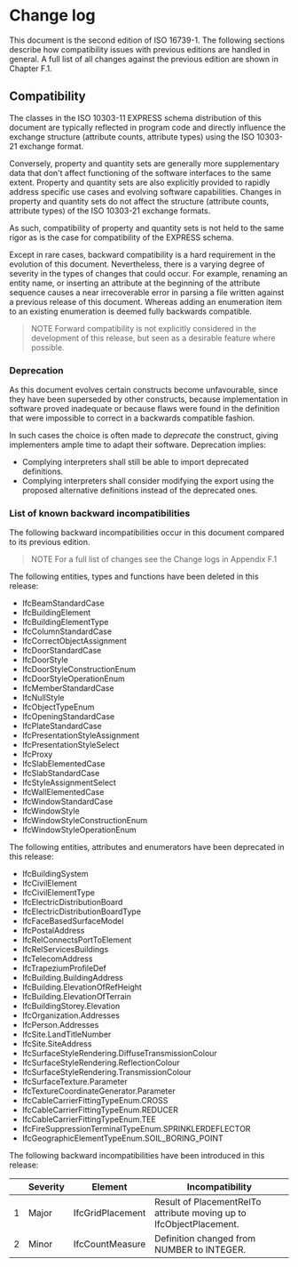 # Change log

This document is the second edition of ISO 16739-1. The following sections describe how compatibility issues with previous editions are handled in general. A full list of all changes against the previous edition are shown in Chapter F.1.

## Compatibility

The classes in the ISO 10303-11 EXPRESS schema distribution of this document are typically reflected in program code and directly influence the exchange structure (attribute counts, attribute types) using the ISO 10303-21 exchange format.

Conversely, property and quantity sets are generally more supplementary data that don't affect functioning of the software interfaces to the same extent. Property and quantity sets are also explicitly provided to rapidly address specific use cases and evolving software capabilities. Changes in property and quantity sets do not affect the structure (attribute counts, attribute types) of the ISO 10303-21 exchange formats.

As such, compatibility of property and quantity sets is not held to the same rigor as is the case for compatibility of the EXPRESS schema.

Except in rare cases, backward compatibility is a hard requirement in the evolution of this document. Nevertheless, there is a varying degree of severity in the types of changes that could occur. For example, renaming an entity name, or inserting an attribute at the beginning of the attribute sequence causes a near irrecoverable error in parsing a file written against a previous release of this document. Whereas adding an enumeration item to an existing enumeration is deemed fully backwards compatible.

> NOTE Forward compatibility is not explicitly considered in the development of this release, but seen as a desirable feature where possible.

### Deprecation

As this document evolves certain constructs become unfavourable, since they have been superseded by other constructs, because implementation in software proved inadequate or because flaws were found in the definition that were impossible to correct in a backwards compatible fashion.

In such cases the choice is often made to *deprecate* the construct, giving implementers ample time to adapt their software. Deprecation implies:

* Complying interpreters shall still be able to import deprecated definitions.
* Complying interpreters shall consider modifying the export using the proposed alternative definitions instead of the deprecated ones.

### List of known backward incompatibilities

The following backward incompatibilities occur in this document compared to its previous edition.

> NOTE For a full list of changes see the Change logs in Appendix F.1

The following entities, types and functions have been deleted in this release:

* IfcBeamStandardCase
* IfcBuildingElement
* IfcBuildingElementType
* IfcColumnStandardCase
* IfcCorrectObjectAssignment
* IfcDoorStandardCase
* IfcDoorStyle
* IfcDoorStyleConstructionEnum
* IfcDoorStyleOperationEnum
* IfcMemberStandardCase
* IfcNullStyle
* IfcObjectTypeEnum
* IfcOpeningStandardCase
* IfcPlateStandardCase
* IfcPresentationStyleAssignment
* IfcPresentationStyleSelect
* IfcProxy
* IfcSlabElementedCase
* IfcSlabStandardCase
* IfcStyleAssignmentSelect
* IfcWallElementedCase
* IfcWindowStandardCase
* IfcWindowStyle
* IfcWindowStyleConstructionEnum
* IfcWindowStyleOperationEnum

The following entities, attributes and enumerators have been deprecated in this release:

* IfcBuildingSystem
* IfcCivilElement
* IfcCivilElementType
* IfcElectricDistributionBoard
* IfcElectricDistributionBoardType
* IfcFaceBasedSurfaceModel
* IfcPostalAddress
* IfcRelConnectsPortToElement
* IfcRelServicesBuildings
* IfcTelecomAddress
* IfcTrapeziumProfileDef
* IfcBuilding.BuildingAddress
* IfcBuilding.ElevationOfRefHeight
* IfcBuilding.ElevationOfTerrain
* IfcBuildingStorey.Elevation
* IfcOrganization.Addresses
* IfcPerson.Addresses
* IfcSite.LandTitleNumber
* IfcSite.SiteAddress
* IfcSurfaceStyleRendering.DiffuseTransmissionColour
* IfcSurfaceStyleRendering.ReflectionColour
* IfcSurfaceStyleRendering.TransmissionColour
* IfcSurfaceTexture.Parameter
* IfcTextureCoordinateGenerator.Parameter
* IfcCableCarrierFittingTypeEnum.CROSS
* IfcCableCarrierFittingTypeEnum.REDUCER
* IfcCableCarrierFittingTypeEnum.TEE
* IfcFireSuppressionTerminalTypeEnum.SPRINKLERDEFLECTOR
* IfcGeographicElementTypeEnum.SOIL_BORING_POINT

The following backward incompatibilities have been introduced in this release:

|  | Severity | Element | Incompatibility |
|---|---|---|---|
| 1 | Major | IfcGridPlacement | Result of PlacementRelTo attribute moving up to IfcObjectPlacement. |
| 2 | Minor | IfcCountMeasure | Definition changed from NUMBER to INTEGER. |
